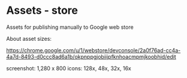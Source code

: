 # Assets - store

Assets for publishing manually to Google web store

About asset sizes:

https://chrome.google.com/u/1/webstore/devconsole/2a0f76ad-cc4a-4a7d-8493-d0ccc8ad6a1b/okpnppgjobiijpfknhoacmpmjkoobhid/edit

screenshot: 1,280 x 800
icons: 128x, 48x, 32x, 16x
